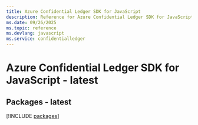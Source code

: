 ```yaml
---
title: Azure Confidential Ledger SDK for JavaScript
description: Reference for Azure Confidential Ledger SDK for JavaScript
ms.date: 09/26/2025
ms.topic: reference
ms.devlang: javascript
ms.service: confidentialledger
---
```

# Azure Confidential Ledger SDK for JavaScript - latest
## Packages - latest
[!INCLUDE [packages](confidential-ledger-index.md)]